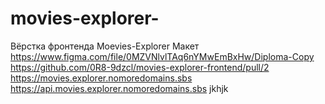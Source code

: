 # movies-explorer-
Вёрстка фронтенда Moevies-Explorer
Макет
https://www.figma.com/file/0MZVNlvlTAq6nYMwEmBxHw/Diploma-Copy
https://github.com/0R8-9dzcl/movies-explorer-frontend/pull/2
https://movies.explorer.nomoredomains.sbs
https://api.movies.explorer.nomoredomains.sbs
jkhjk
